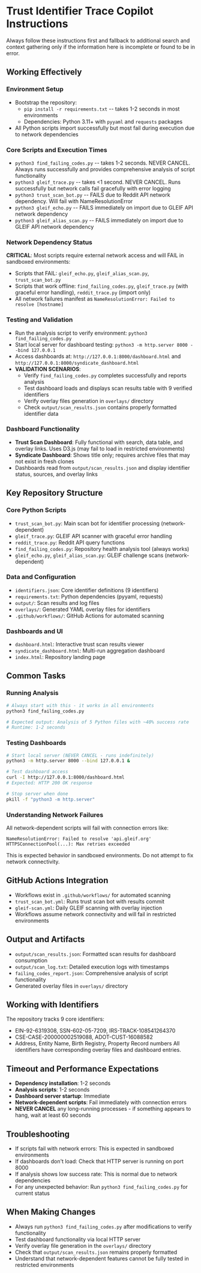 # Trust Identifier Trace Copilot Instructions

Always follow these instructions first and fallback to additional search and context gathering only if the information here is incomplete or found to be in error.

## Working Effectively

### Environment Setup
- Bootstrap the repository:
  - `pip install -r requirements.txt` -- takes 1-2 seconds in most environments
  - Dependencies: Python 3.11+ with `pyyaml` and `requests` packages
- All Python scripts import successfully but most fail during execution due to network dependencies

### Core Scripts and Execution Times
- `python3 find_failing_codes.py` -- takes 1-2 seconds. NEVER CANCEL. Always runs successfully and provides comprehensive analysis of script functionality
- `python3 gleif_trace.py` -- takes <1 second. NEVER CANCEL. Runs successfully but network calls fail gracefully with error logging
- `python3 trust_scan_bot.py` -- FAILS due to Reddit API network dependency. Will fail with NameResolutionError
- `python3 gleif_echo.py` -- FAILS immediately on import due to GLEIF API network dependency  
- `python3 gleif_alias_scan.py` -- FAILS immediately on import due to GLEIF API network dependency

### Network Dependency Status
**CRITICAL**: Most scripts require external network access and will FAIL in sandboxed environments:
- Scripts that FAIL: `gleif_echo.py`, `gleif_alias_scan.py`, `trust_scan_bot.py` 
- Scripts that work offline: `find_failing_codes.py`, `gleif_trace.py` (with graceful error handling), `reddit_trace.py` (import only)
- All network failures manifest as `NameResolutionError: Failed to resolve [hostname]`

### Testing and Validation
- Run the analysis script to verify environment: `python3 find_failing_codes.py`
- Start local server for dashboard testing: `python3 -m http.server 8000 --bind 127.0.0.1`
- Access dashboards at: `http://127.0.0.1:8000/dashboard.html` and `http://127.0.0.1:8000/syndicate_dashboard.html`
- **VALIDATION SCENARIOS**: 
  - Verify `find_failing_codes.py` completes successfully and reports analysis
  - Test dashboard loads and displays scan results table with 9 verified identifiers
  - Verify overlay files generation in `overlays/` directory
  - Check `output/scan_results.json` contains properly formatted identifier data

### Dashboard Functionality
- **Trust Scan Dashboard**: Fully functional with search, data table, and overlay links. Uses D3.js (may fail to load in restricted environments)
- **Syndicate Dashboard**: Shows title only; requires archive files that may not exist in fresh clones
- Dashboards read from `output/scan_results.json` and display identifier status, sources, and overlay links

## Key Repository Structure

### Core Python Scripts
- `trust_scan_bot.py`: Main scan bot for identifier processing (network-dependent)
- `gleif_trace.py`: GLEIF API scanner with graceful error handling
- `reddit_trace.py`: Reddit API query functions
- `find_failing_codes.py`: Repository health analysis tool (always works)
- `gleif_echo.py`, `gleif_alias_scan.py`: GLEIF challenge scans (network-dependent)

### Data and Configuration
- `identifiers.json`: Core identifier definitions (9 identifiers)
- `requirements.txt`: Python dependencies (pyyaml, requests)
- `output/`: Scan results and log files
- `overlays/`: Generated YAML overlay files for identifiers
- `.github/workflows/`: GitHub Actions for automated scanning

### Dashboards and UI
- `dashboard.html`: Interactive trust scan results viewer
- `syndicate_dashboard.html`: Multi-run aggregation dashboard
- `index.html`: Repository landing page

## Common Tasks

### Running Analysis
```bash
# Always start with this - it works in all environments
python3 find_failing_codes.py

# Expected output: Analysis of 5 Python files with ~40% success rate
# Runtime: 1-2 seconds
```

### Testing Dashboards
```bash
# Start local server (NEVER CANCEL - runs indefinitely)
python3 -m http.server 8000 --bind 127.0.0.1 &

# Test dashboard access
curl -I http://127.0.0.1:8000/dashboard.html
# Expected: HTTP 200 OK response

# Stop server when done
pkill -f "python3 -m http.server"
```

### Understanding Network Failures
All network-dependent scripts will fail with connection errors like:
```
NameResolutionError: Failed to resolve 'api.gleif.org'
HTTPSConnectionPool(...): Max retries exceeded
```
This is expected behavior in sandboxed environments. Do not attempt to fix network connectivity.

## GitHub Actions Integration
- Workflows exist in `.github/workflows/` for automated scanning
- `trust_scan_bot.yml`: Runs trust scan bot with results commit
- `gleif-scan.yml`: Daily GLEIF scanning with overlay injection
- Workflows assume network connectivity and will fail in restricted environments

## Output and Artifacts
- `output/scan_results.json`: Formatted scan results for dashboard consumption
- `output/scan_log.txt`: Detailed execution logs with timestamps
- `failing_codes_report.json`: Comprehensive analysis of script functionality
- Generated overlay files in `overlays/` directory

## Working with Identifiers
The repository tracks 9 core identifiers:
- EIN-92-6319308, SSN-602-05-7209, IRS-TRACK-108541264370
- CSE-CASE-200000002519088, ADOT-CUST-16088582
- Address, Entity Name, Birth Registry, Property Record numbers
All identifiers have corresponding overlay files and dashboard entries.

## Timeout and Performance Expectations
- **Dependency installation**: 1-2 seconds
- **Analysis scripts**: 1-2 seconds  
- **Dashboard server startup**: Immediate
- **Network-dependent scripts**: Fail immediately with connection errors
- **NEVER CANCEL** any long-running processes - if something appears to hang, wait at least 60 seconds

## Troubleshooting
- If scripts fail with network errors: This is expected in sandboxed environments
- If dashboards don't load: Check that HTTP server is running on port 8000
- If analysis shows low success rate: This is normal due to network dependencies
- For any unexpected behavior: Run `python3 find_failing_codes.py` for current status

## When Making Changes
- Always run `python3 find_failing_codes.py` after modifications to verify functionality
- Test dashboard functionality via local HTTP server
- Verify overlay file generation in the `overlays/` directory
- Check that `output/scan_results.json` remains properly formatted
- Understand that network-dependent features cannot be fully tested in restricted environments